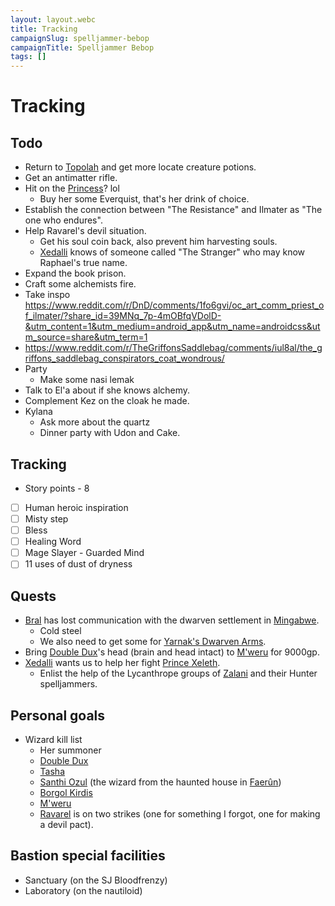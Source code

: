 ```yaml
---
layout: layout.webc
title: Tracking
campaignSlug: spelljammer-bebop
campaignTitle: Spelljammer Bebop
tags: []
---
```

# Tracking
## Todo

- Return to [Topolah](topolah.md) and get more locate creature potions.
- Get an antimatter rifle.
- Hit on the [Princess](princess-xedalli.md)? lol
	- Buy her some Everquist, that's her drink of choice.
- Establish the connection between "The Resistance" and Ilmater as "The one who endures".
- Help Ravarel's devil situation.
	- Get his soul coin back, also prevent him harvesting souls.
	- [Xedalli](princess-xedalli.md) knows of someone called "The Stranger" who may know Raphael's true name.
- Expand the book prison.
- Craft some alchemists fire.
- Take inspo https://www.reddit.com/r/DnD/comments/1fo6gvi/oc_art_comm_priest_of_ilmater/?share_id=39MNq_7p-4mOBfqVDolD-&utm_content=1&utm_medium=android_app&utm_name=androidcss&utm_source=share&utm_term=1
- https://www.reddit.com/r/TheGriffonsSaddlebag/comments/iul8al/the_griffons_saddlebag_conspirators_coat_wondrous/
- Party
	- Make some nasi lemak
- Talk to El'a about if she knows alchemy.
- Complement Kez on the cloak he made.
- Kylana
	- Ask more about the quartz
	- Dinner party with Udon and Cake.

## Tracking

- Story points - 8
- [ ] Human heroic inspiration
- [ ] Misty step
- [ ] Bless
- [ ] Healing Word
- [ ] Mage Slayer - Guarded Mind
- [ ] 11 uses of dust of dryness

## Quests

- [Bral](locations/the-rock-of-bral.md) has lost communication with the dwarven settlement in [Mingabwe](locations/mingabwe.md).
	- Cold steel
	- We also need to get some for [Yarnak's Dwarven Arms](locations/yarnaks-dwarven-arms.md).
- Bring [Double Dux](dubbuldux.md)'s head (brain and head intact) to [M'weru](npcs/mweru.md) for 9000gp.
- [Xedalli](princess-xedalli.md) wants us to help her fight [Prince Xeleth](prince-xeleth.md).
	- Enlist the help of the Lycanthrope groups of [Zalani](zalani.md) and their Hunter spelljammers.

## Personal goals

- Wizard kill list
	- Her summoner
	- [Double Dux](dubbuldux.md)
	- [Tasha](npcs/tasha.md)
	- [Santhi Ozul](npcs/santhi-ozul.md) (the wizard from the haunted house in [Faerûn](locations/faerun.md))
	- [Borgol Kirdis](npcs/borgol-kirdis.md)
	- [M'weru](npcs/mweru.md)
	- [Ravarel](pcs/ravarel-deshent.md) is on two strikes (one for something I forgot, one for making a devil pact).

## Bastion special facilities

- Sanctuary (on the SJ Bloodfrenzy)
- Laboratory (on the nautiloid)
